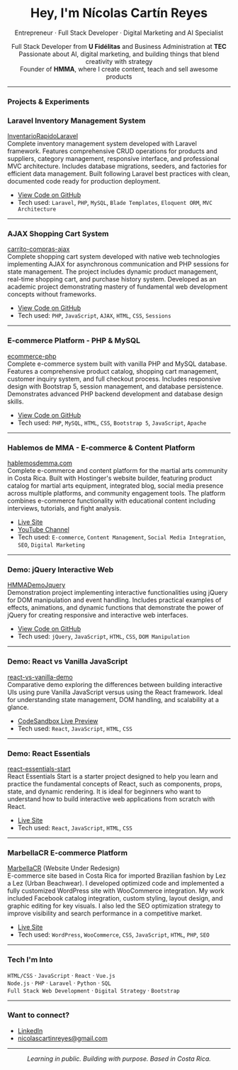 <h1 align="center">Hey, I'm Nícolas Cartín Reyes</h1>

<p align="center">
Entrepreneur · Full Stack Developer · Digital Marketing and AI Specialist
</p>

<p align="center">
  Full Stack Developer from <strong>U Fidélitas</strong> and Business Administration at <strong>TEC</strong><br/>
  Passionate about AI, digital marketing, and building things that blend creativity with strategy<br/>
  Founder of <strong>HMMA</strong>, where I create content, teach and sell awesome products
</p>

---

### Projects & Experiments

### Laravel Inventory Management System

[InventarioRapidoLaravel](https://github.com/NikoCartin/InventarioRapidoLaravel)  
Complete inventory management system developed with Laravel framework. Features comprehensive CRUD operations for products and suppliers, category management, responsive interface, and professional MVC architecture. Includes database migrations, seeders, and factories for efficient data management. Built following Laravel best practices with clean, documented code ready for production deployment.

- [View Code on GitHub](https://github.com/NikoCartin/InventarioRapidoLaravel)
- Tech used: `Laravel`, `PHP`, `MySQL`, `Blade Templates`, `Eloquent ORM`, `MVC Architecture`

---

### AJAX Shopping Cart System

[carrito-compras-ajax](https://github.com/NikoCartin/carrito-compras-ajax)  
Complete shopping cart system developed with native web technologies implementing AJAX for asynchronous communication and PHP sessions for state management. The project includes dynamic product management, real-time shopping cart, and purchase history system. Developed as an academic project demonstrating mastery of fundamental web development concepts without frameworks.

- [View Code on GitHub](https://github.com/NikoCartin/carrito-compras-ajax)
- Tech used: `PHP`, `JavaScript`, `AJAX`, `HTML`, `CSS`, `Sessions`

---

### E-commerce Platform - PHP & MySQL

[ecommerce-php](https://github.com/NikoCartin/ecommerce-php)  
Complete e-commerce system built with vanilla PHP and MySQL database. Features a comprehensive product catalog, shopping cart management, customer inquiry system, and full checkout process. Includes responsive design with Bootstrap 5, session management, and database persistence. Demonstrates advanced PHP backend development and database design skills.

- [View Code on GitHub](https://github.com/NikoCartin/ecommerce-php)
- Tech used: `PHP`, `MySQL`, `HTML`, `CSS`, `Bootstrap 5`, `JavaScript`, `Apache`

---

### Hablemos de MMA - E-commerce & Content Platform

[hablemosdemma.com](https://hablemosdemma.com/)  
Complete e-commerce and content platform for the martial arts community in Costa Rica. Built with Hostinger's website builder, featuring product catalog for martial arts equipment, integrated blog, social media presence across multiple platforms, and community engagement tools. The platform combines e-commerce functionality with educational content including interviews, tutorials, and fight analysis.

- [Live Site](https://hablemosdemma.com/)
- [YouTube Channel](https://youtube.com/@HablemosdeMMA)
- Tech used: `E-commerce`, `Content Management`, `Social Media Integration`, `SEO`, `Digital Marketing`

---

### Demo: jQuery Interactive Web

[HMMADemoJquery](https://github.com/NikoCartin/HMMADemoJquery)  
Demonstration project implementing interactive functionalities using jQuery for DOM manipulation and event handling. Includes practical examples of effects, animations, and dynamic functions that demonstrate the power of jQuery for creating responsive and interactive web interfaces.

- [View Code on GitHub](https://github.com/NikoCartin/HMMADemoJquery)
- Tech used: `jQuery`, `JavaScript`, `HTML`, `CSS`, `DOM Manipulation`

---

### Demo: React vs Vanilla JavaScript

[react-vs-vanilla-demo](https://github.com/NikoCartin/react-vs-vanilla-demo)  
Comparative demo exploring the differences between building interactive UIs using pure Vanilla JavaScript versus using the React framework. Ideal for understanding state management, DOM handling, and scalability at a glance.

- [CodeSandbox Live Preview](https://codesandbox.io/p/github/NikoCartin/react-vs-vanilla-demo)
- Tech used: `React`, `JavaScript`, `HTML`, `CSS`

---

### Demo: React Essentials

[react-essentials-start](https://github.com/NikoCartin/react-essentials-start)  
React Essentials Start is a starter project designed to help you learn and practice the fundamental concepts of React, such as components, props, state, and dynamic rendering. It is ideal for beginners who want to understand how to build interactive web applications from scratch with React.

- [Live Site](https://vzmfs3.csb.app/)
- Tech used: `React`, `JavaScript`, `HTML`, `CSS`

---

### MarbellaCR E-commerce Platform

[MarbellaCR](https://www.marbellacr.com/) (Website Under Redesign)  
E-commerce site based in Costa Rica for imported Brazilian fashion by Lez a Lez (Urban Beachwear). I developed optimized code and implemented a fully customized WordPress site with WooCommerce integration. My work included Facebook catalog integration, custom styling, layout design, and graphic editing for key visuals. I also led the SEO optimization strategy to improve visibility and search performance in a competitive market.

- [Live Site](https://www.marbellacr.com/)
- Tech used: `WordPress`, `WooCommerce`, `CSS`, `JavaScript`, `HTML`, `PHP`, `SEO`

---

### Tech I'm Into

`HTML/CSS` · `JavaScript` · `React` · `Vue.js`  
`Node.js` · `PHP` · `Laravel` · `Python` · `SQL`  
`Full Stack Web Development` · `Digital Strategy` · `Bootstrap` 

---

### Want to connect?

- [LinkedIn](https://www.linkedin.com/in/n%C3%ADcolas-cart%C3%ADn-reyes-6382852a/)
- nicolascartinreyes@gmail.com

---

<p align="center"><em>Learning in public. Building with purpose. Based in Costa Rica.</em></p>
